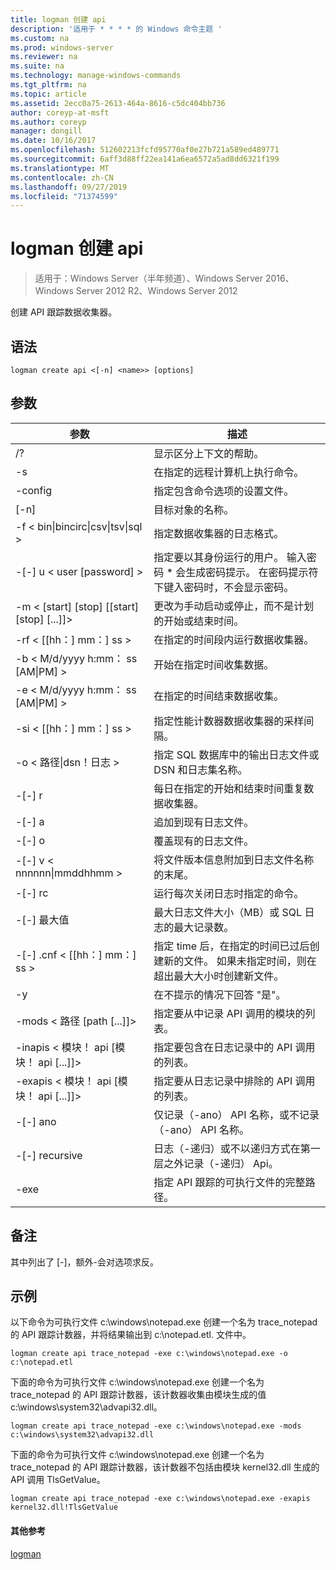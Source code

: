 ```yaml
---
title: logman 创建 api
description: '适用于 * * * * 的 Windows 命令主题 '
ms.custom: na
ms.prod: windows-server
ms.reviewer: na
ms.suite: na
ms.technology: manage-windows-commands
ms.tgt_pltfrm: na
ms.topic: article
ms.assetid: 2ecc0a75-2613-464a-8616-c5dc404bb736
author: coreyp-at-msft
ms.author: coreyp
manager: dongill
ms.date: 10/16/2017
ms.openlocfilehash: 512602213fcfd95770af0e27b721a589ed489771
ms.sourcegitcommit: 6aff3d88ff22ea141a6ea6572a5ad8dd6321f199
ms.translationtype: MT
ms.contentlocale: zh-CN
ms.lasthandoff: 09/27/2019
ms.locfileid: "71374599"
---
```

# <a name="logman-create-api"></a>logman 创建 api

>适用于：Windows Server（半年频道）、Windows Server 2016、Windows Server 2012 R2、Windows Server 2012

创建 API 跟踪数据收集器。  

## <a name="syntax"></a>语法  
```  
logman create api <[-n] <name>> [options]  
```  
## <a name="parameters"></a>参数  

|                    参数                     |                                                                               描述                                                                               |
|--------------------------------------------------|-------------------------------------------------------------------------------------------------------------------------------------------------------------------------|
|                        /?                        |                                                                    显示区分上下文的帮助。                                                                     |
|                -s <computer name>                |                                                          在指定的远程计算机上执行命令。                                                          |
|                 -config <value>                  |                                                         指定包含命令选项的设置文件。                                                         |
|                   [-n] <name>                    |                                                                       目标对象的名称。                                                                        |
| -f < bin&#124;bincirc&#124;csv&#124;tsv&#124;sql > |                                                            指定数据收集器的日志格式。                                                             |
|             -[-] u < user [password] >              | 指定要以其身份运行的用户。 输入密码 \* 会生成密码提示。 在密码提示符下键入密码时，不会显示密码。 |
|    -m < [start] [stop] [[start] [stop] [...]]>    |                                                更改为手动启动或停止，而不是计划的开始或结束时间。                                                 |
|                -rf < [[hh：] mm：] ss >                |                                                        在指定的时间段内运行数据收集器。                                                         |
|        -b < M/d/yyyy h:mm： ss [AM&#124;PM] >         |                                                              开始在指定时间收集数据。                                                               |
|        -e < M/d/yyyy h:mm： ss [AM&#124;PM] >         |                                                               在指定的时间结束数据收集。                                                                |
|                -si < [[hh：] mm：] ss >                |                                                 指定性能计数器数据收集器的采样间隔。                                                  |
|              -o < 路径&#124;dsn！日志 >              |                                              指定 SQL 数据库中的输出日志文件或 DSN 和日志集名称。                                               |
|                      -[-] r                       |                                                  每日在指定的开始和结束时间重复数据收集器。                                                  |
|                      -[-] a                       |                                                                     追加到现有日志文件。                                                                     |
|                      -[-] o                      |                                                                     覆盖现有的日志文件。                                                                     |
|           -[-] v < nnnnnn&#124;mmddhhmm >           |                                                   将文件版本信息附加到日志文件名称的末尾。                                                   |
|                  -[-] rc <task>                   |                                                         运行每次关闭日志时指定的命令。                                                          |
|                 -[-] 最大值 <value>                  |                                                 最大日志文件大小（MB）或 SQL 日志的最大记录数。                                                  |
|              -[-] .cnf < [[hh：] mm：] ss >              |     指定 time 后，在指定的时间已过后创建新的文件。 如果未指定时间，则在超出最大大小时创建新文件。     |
|                        -y                        |                                                             在不提示的情况下回答 "是"。                                                              |
|            -mods < 路径 [path [...]]>             |                                                          指定要从中记录 API 调用的模块的列表。                                                           |
|     -inapis < 模块！ api [模块！ api [...]]>      |                                                         指定要包含在日志记录中的 API 调用的列表。                                                          |
|     -exapis < 模块！ api [模块！ api [...]]>      |                                                        指定要从日志记录中排除的 API 调用的列表。                                                         |
|                     -[-] ano                      |                                                     仅记录（-ano） API 名称，或不记录（-ano） API 名称。                                                     |
|                  -[-] recursive                   |                                          日志（-递归）或不以递归方式在第一层之外记录（-递归） Api。                                           |
|                   -exe <value>                   |                                                        指定 API 跟踪的可执行文件的完整路径。                                                        |

## <a name="remarks"></a>备注  
其中列出了 [-]，额外-会对选项求反。  
## <a name="BKMK_examples"></a>示例  
以下命令为可执行文件 c:\windows\notepad.exe 创建一个名为 trace_notepad 的 API 跟踪计数器，并将结果输出到 c:\notepad.etl. 文件中。  
```  
logman create api trace_notepad -exe c:\windows\notepad.exe -o c:\notepad.etl  
```  
下面的命令为可执行文件 c:\windows\notepad.exe 创建一个名为 trace_notepad 的 API 跟踪计数器，该计数器收集由模块生成的值 c:\windows\system32\advapi32.dll。  
```  
logman create api trace_notepad -exe c:\windows\notepad.exe -mods c:\windows\system32\advapi32.dll  
```  
下面的命令为可执行文件 c:\windows\notepad.exe 创建一个名为 trace_notepad 的 API 跟踪计数器，该计数器不包括由模块 kernel32.dll 生成的 API 调用 TlsGetValue。  
```  
logman create api trace_notepad -exe c:\windows\notepad.exe -exapis kernel32.dll!TlsGetValue  
```  
#### <a name="additional-references"></a>其他参考  
[logman](logman.md)  
